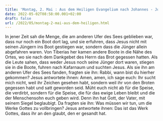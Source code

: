 ```yaml
---
title: 'Montag, 2. Mai : Aus dem Heiligen Evangelium nach Johannes - Joh 6,22-29.'
date: 2022-05-02T08:58:00.001+02:00
draft: false
url: /2022/05/montag-2-mai-aus-dem-heiligen.html
---
```


In jener Zeit sah die Menge, die am anderen Ufer des Sees geblieben war, dass nur noch ein Boot dort lag, und sie erfuhren, dass Jesus nicht mit seinen Jüngern ins Boot gestiegen war, sondern dass die Jünger allein abgefahren waren. Von Tiberias her kamen andere Boote in die Nähe des Ortes, wo sie nach dem Dankgebet des Herrn das Brot gegessen hatten. Als die Leute sahen, dass weder Jesus noch seine Jünger dort waren, stiegen sie in die Boote, fuhren nach Kafarnaum und suchten Jesus. Als sie ihn am anderen Ufer des Sees fanden, fragten sie ihn: Rabbi, wann bist du hierher gekommen? Jesus antwortete ihnen: Amen, amen, ich sage euch: Ihr sucht mich nicht, weil ihr Zeichen gesehen habt, sondern weil ihr von den Broten gegessen habt und satt geworden seid. Müht euch nicht ab für die Speise, die verdirbt, sondern für die Speise, die für das ewige Leben bleibt und die der Menschensohn euch geben wird. Denn ihn hat Gott, der Vater, mit seinem Siegel beglaubigt. Da fragten sie ihn: Was müssen wir tun, um die Werke Gottes zu vollbringen? Jesus antwortete ihnen: Das ist das Werk Gottes, dass ihr an den glaubt, den er gesandt hat.